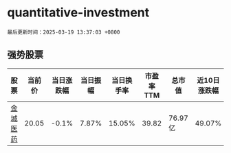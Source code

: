 # quantitative-investment

`最后更新时间：2025-03-19 13:37:03 +0800`

## 强势股票

|股票|当前价|当日涨跌幅|当日振幅|当日换手率|市盈率TTM|总市值|近10日涨跌幅|
|----|----|----|----|----|----|----|----|
|[金城医药](https://xueqiu.com/S/SZ300233)|20.05|-0.1%|7.87%|15.05%|39.82|76.97亿|49.07%|
